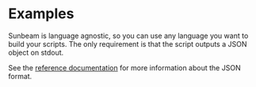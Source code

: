 # Examples

Sunbeam is language agnostic, so you can use any language you want to build your scripts.
The only requirement is that the script outputs a JSON object on stdout.

See the [reference documentation](../schema.md) for more information about the JSON format.
